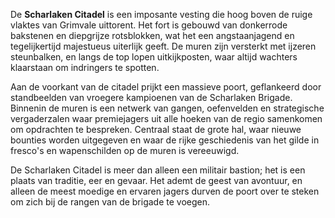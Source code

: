 De **Scharlaken Citadel** is een imposante vesting die hoog boven de ruige vlaktes van Grimvale uittorent. Het fort is gebouwd van donkerrode bakstenen en diepgrijze rotsblokken, wat het een angstaanjagend en tegelijkertijd majestueus uiterlijk geeft. De muren zijn versterkt met ijzeren steunbalken, en langs de top lopen uitkijkposten, waar altijd wachters klaarstaan om indringers te spotten.

Aan de voorkant van de citadel prijkt een massieve poort, geflankeerd door standbeelden van vroegere kampioenen van de Scharlaken Brigade. Binnenin de muren is een netwerk van gangen, oefenvelden en strategische vergaderzalen waar premiejagers uit alle hoeken van de regio samenkomen om opdrachten te bespreken. Centraal staat de grote hal, waar nieuwe bounties worden uitgegeven en waar de rijke geschiedenis van het gilde in fresco's en wapenschilden op de muren is vereeuwigd.

De Scharlaken Citadel is meer dan alleen een militair bastion; het is een plaats van traditie, eer en gevaar. Het ademt de geest van avontuur, en alleen de meest moedige en ervaren jagers durven de poort over te steken om zich bij de rangen van de brigade te voegen.


